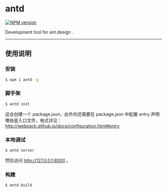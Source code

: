 # antd

[![NPM version](https://img.shields.io/npm/v/antd.svg?style=flat)](https://npmjs.org/package/antd)

Development tool for ant.design .

----

## 使用说明

### 安装

```bash
$ npm i antd -g
```

### 脚手架

```bash
$ antd init
```

这会创建一个 package.json，此外你还需要在 package.json 中配置 entry 声明哪些是入口文件，格式详见：http://webpack.github.io/docs/configuration.html#entry

### 本地调试

```bash
$ antd server
```

然后访问 http://127.0.0.1:8000 。

### 构建

```bash
$ antd build
```
